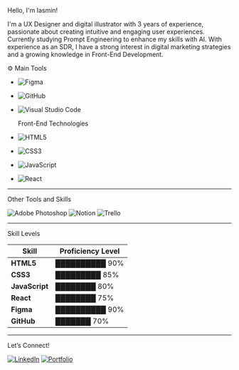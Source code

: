 Hello, I'm Iasmin!

I'm a UX Designer and digital illustrator with 3 years of experience, passionate about creating intuitive and engaging user experiences. Currently studying Prompt Engineering to enhance my skills with AI. With experience as an SDR, I have a strong interest in digital marketing strategies and a growing knowledge in Front-End Development.

⚙ Main Tools

- ![Figma](https://img.shields.io/badge/Figma-%23F24E1E.svg?style=for-the-badge&logo=figma&logoColor=white)
- ![GitHub](https://img.shields.io/badge/GitHub-%23121011.svg?style=for-the-badge&logo=github&logoColor=white)
- ![Visual Studio Code](https://img.shields.io/badge/VS%20Code-%23007ACC.svg?style=for-the-badge&logo=visual-studio-code&logoColor=white) 

  Front-End Technologies
- ![HTML5](https://img.shields.io/badge/HTML5-%23E34F26.svg?style=for-the-badge&logo=html5&logoColor=white)
- ![CSS3](https://img.shields.io/badge/CSS3-%231572B6.svg?style=for-the-badge&logo=css3&logoColor=white)
- ![JavaScript](https://img.shields.io/badge/JavaScript-%23F7DF1E.svg?style=for-the-badge&logo=javascript&logoColor=black)
-  ![React](https://img.shields.io/badge/React-%2361DAFB.svg?style=for-the-badge&logo=react&logoColor=black)

---

Other Tools and Skills

 ![Adobe Photoshop](https://img.shields.io/badge/Adobe%20Photoshop-%2331A8FF.svg?style=for-the-badge&logo=adobe-photoshop&logoColor=white) 
 ![Notion](https://img.shields.io/badge/Notion-%23000000.svg?style=for-the-badge&logo=notion&logoColor=white) 
 ![Trello](https://img.shields.io/badge/Trello-%23026AA7.svg?style=for-the-badge&logo=trello&logoColor=white) 

---

 Skill Levels

| Skill       | Proficiency Level        |
|-------------|---------------------------|
| **HTML5**   | ██████████ 90%            |
| **CSS3**    | █████████ 85%             |
| **JavaScript** | ████████ 80%           |
| **React**   | ████████ 75%              |
| **Figma**   | ██████████ 90%            |
| **GitHub**  | ███████ 70%               

---
Let’s Connect!

[![LinkedIn](https://img.shields.io/badge/LinkedIn-%230077B5.svg?style=for-the-badge&logo=linkedin&logoColor=white)](https://www.linkedin.com/in/your-linkedin) 
[![Portfolio](https://img.shields.io/badge/Portfolio-%23000000.svg?style=for-the-badge&logoColor=white)](https://yourportfolio.com)
